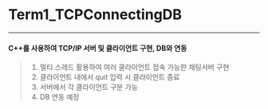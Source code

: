 # Term1_TCPConnectingDB
---
#### C++를 사용하여 TCP/IP 서버 및 클라이언트 구현, DB와 연동

> 1. 멀티 스레드 활용하여 여러 클라이언트 접속 가능한 채팅서버 구현
> 2. 클라이언트 내에서 quit 입력 시 클라이언트 종료
> 3. 서버에서 각 클라이언트 구분 가능
> 4. DB 연동 예정
